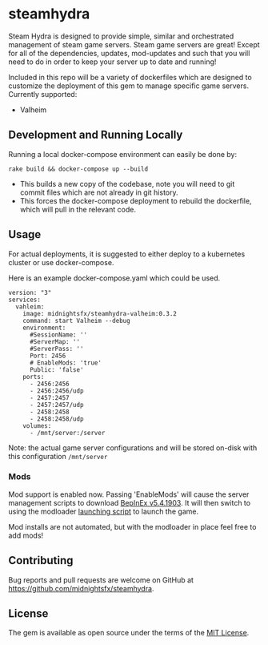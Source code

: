 # steamhydra

Steam Hydra is designed to provide simple, similar and orchestrated management of steam game servers. Steam game servers are great! Except for all of the dependencies, updates, mod-updates and such that you will need to do in order to keep your server up to date and running!

Included in this repo will be a variety of dockerfiles which are designed to customize the deployment of this gem to manage specific game servers. Currently supported:
* Valheim

## Development and Running Locally

Running a local docker-compose environment can easily be done by:
```
rake build && docker-compose up --build
```
* This builds a new copy of the codebase, note you will need to git commit files which are not already in git history.
* This forces the docker-compose deployment to rebuild the dockerfile, which will pull in the relevant code.


## Usage

For actual deployments, it is suggested to either deploy to a kubernetes cluster or use docker-compose.

Here is an example docker-compose.yaml which could be used.
```
version: "3"
services:
  vahleim:
    image: midnightsfx/steamhydra-valheim:0.3.2
    command: start Valheim --debug
    environment:
      #SessionName: ''
      #ServerMap: ''
      #ServerPass: ''
      Port: 2456
      # EnableMods: 'true'
      Public: 'false'
    ports:
      - 2456:2456
      - 2456:2456/udp
      - 2457:2457
      - 2457:2457/udp
      - 2458:2458
      - 2458:2458/udp
    volumes:
      - /mnt/server:/server
```
Note: the actual game server configurations and will be stored on-disk with this configuration `/mnt/server`

### Mods

Mod support is enabled now. Passing 'EnableMods' will cause the server management scripts to download [BepInEx v5.4.1903](https://thunderstore.io/package/bbepis/BepInExPack/). It will then switch to using the modloader [launching script](./lib/config_templates/valheim_modded_start.sh) to launch the game.

Mod installs are not automated, but with the modloader in place feel free to add mods!

## Contributing

Bug reports and pull requests are welcome on GitHub at https://github.com/midnightsfx/steamhydra.


## License

The gem is available as open source under the terms of the [MIT License](https://opensource.org/licenses/MIT).
